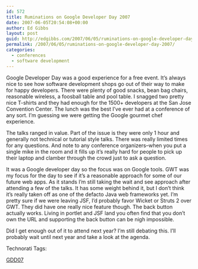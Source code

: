 ```yaml
---
id: 572
title: Ruminations on Google Developer Day 2007
date: 2007-06-05T20:54:08+00:00
author: Ed Gibbs
layout: post
guid: http://edgibbs.com/2007/06/05/ruminations-on-google-developer-day-2007/
permalink: /2007/06/05/ruminations-on-google-developer-day-2007/
categories:
  - conferences
  - software development
---
```

Google Developer Day was a good experience for a free event. It&#8217;s always nice to see how software development shops go out of their way to make for happy developers. There were plenty of good snacks, bean bag chairs, reasonable wireless, a foosball table and pool table. I snagged two pretty nice T-shirts and they had enough for the 1500+ developers at the San Jose Convention Center. The lunch was the best I&#8217;ve ever had at a conference of any sort. I&#8217;m guessing we were getting the Google gourmet chef experience.

The talks ranged in value. Part of the issue is they were only 1 hour and generally not technical or tutorial style talks. There was really limited times for any questions. And note to any conference organizers&#8211;when you put a single mike in the room and it fills up it&#8217;s really hard for people to pick up their laptop and clamber through the crowd just to ask a question.

It was a Google developer day so the focus was on Google tools. GWT was my focus for the day to see if it&#8217;s a reasonable approach for some of our future web apps. As it stands I&#8217;m still taking the wait and see approach after attending a few of the talks. It has some weight behind it, but I don&#8217;t think it&#8217;s really taken off as one of the defacto Java web frameworks yet. I&#8217;m pretty sure if we were leaving JSF, I&#8217;d probably favor Wicket or Struts 2 over GWT. They did have one really nice feature though. The back button actually works. Living in portlet and JSF land you often find that you don&#8217;t own the URL and supporting the back button can be nigh impossible.

Did I get enough out of it to attend next year? I&#8217;m still debating this. I&#8217;ll probably wait until next year and take a look at the agenda. 

<!-- Technorati Tags Start -->

Technorati Tags:
  
<a href="http://technorati.com/tag/GDD07" rel="tag">GDD07</a> 

<!-- Technorati Tags End -->
